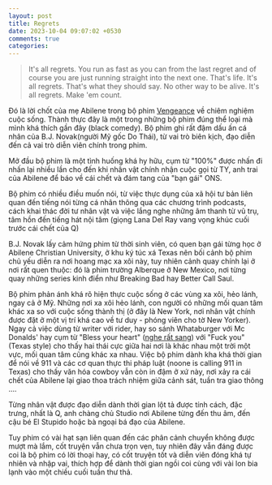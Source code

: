 ```yaml
---
layout: post
title: Regrets
date: 2023-10-04 09:07:02 +0530
comments: true
categories: 
---
```


 >It's all regrets. You run as fast as you can from the last regret and of course you are just running straight into the next one. That's life. It's all regrets. That's what they should say. No other way to be alive. It's all regrets. Make 'em count.

Đó là lời chốt của mẹ Abilene trong bộ phim <a href="https://www.imdb.com/title/tt11976532" target="_blank">Vengeance</a> về chiêm nghiệm cuộc sống. Thành thực đây là một trong những bộ phim đúng thể loại mà mình khá thích gần đây (black comedy). Bộ phim ghi rất đậm dấu ấn cá nhân của B.J. Novak(người Mỹ gốc Do Thái), từ vai trò biên kịch, đạo diễn đến cả vai trò diễn viên chính trong phim.

Mở đầu bộ phim là một tình huống khá hy hữu, cụm từ "100%" được nhấn đi nhấn lại nhiều lần cho đến khi nhân vật chính nhận cuộc gọi từ TY, anh trai của Abilene để báo về cái chết và đám tang của "bạn gái" ONS.

Bộ phim có nhiều điều muốn nói, từ việc thực dụng của xã hội tư bản liên quan đến tiếng nói từng cá nhân thông qua các chương trình podcasts, cách khai thác đời tư nhân vật và việc lắng nghe những âm thanh từ vũ trụ, tâm hồn đến tiếng hát nội tâm (giọng Lana Del Ray vang vọng khúc cuối trước cái chết của Q)

B.J. Novak lấy cảm hứng phim từ thời sinh viên, có quen bạn gái từng học ở Abilene Christian University, ở khu ký túc xá Texas nên bối cảnh bộ phim chủ yếu diễn ra nơi hoang mạc xa xôi này, tuy nhiên cảnh quay chính lại ở nơi rất quen thuộc: đó là phim trường Alberque ở New Mexico, nơi từng quay những series kinh điển như Breaking Bad hay Better Call Saul. 

Bộ phim phản ánh khá rõ hiện thực cuộc sống ở các vùng xa xôi, hẻo lánh, ngay cả ở Mỹ. Những nơi xa xôi hẻo lánh, con người có những mối quan tâm khác xa so với cuộc sống thành thị (ở đây là New York, nơi nhân vật chính được đặt ở một vị trí khá cao về tư duy - phóng viên cho tờ New Yorker). Ngay cả việc dùng từ writer với rider, hay so sánh Whataburger với Mc Donalds' hay cụm từ "Bless your heart" (<a href="https://www.urbandictionary.com/define.php?term=Bless%20your%20heart" target="_blank">nghe rất sang</a>) với "Fuck you" (Texas style) cho thấy hai thái cực giữa hai nơi là khác nhau một trời một vực, mối quan tâm cũng khác xa nhau. Việc bộ phim dành kha khá thời gian để nói về 911 và các cơ quan thực thi pháp luật (noone is calling 911 in Texas) cho thấy văn hóa cowboy vẫn còn in đậm ở xứ này, nơi xảy ra cái chết của Abilene lại giao thoa trách nhiệm giữa cảnh sát, tuần tra giao thông ....

 Từng nhân vật được đạo diễn dành thời gian lột tả được tính cách, đặc trưng, nhất là Q, anh chàng chủ Studio nơi Abilene từng đến thu âm, đến cậu bé El Stupido hoặc bà ngoại bá đạo của Abilene. 
 
 Tuy phim có vài hạt sạn liên quan đến các phân cảnh chuyển không được mượt mà lắm, cốt truyện vẫn chưa trọn vẹn, tuy nhiên đây vẫn đáng được coi là bộ phim có lời thoại hay, có cốt truyện tốt và diễn viên đóng khá tự nhiên và nhập vai, thích hợp để dành thời gian ngồi coi cùng với vài lon bia lạnh vào một chiều cuối tuần thư thả.
